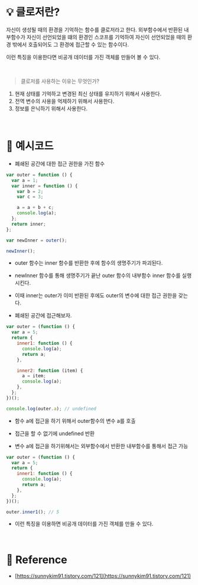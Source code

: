 # 💡 클로저란?

자신이 생성될 때의 환경을 기억하는 함수를 클로저라고 한다.
외부함수에서 반환된 내부함수가 자신이 선언되었을 떄의 환경인 스코프를 기억하여
자신이 선언되었을 때의 환경 밖에서 호출되어도 그 환경에 접근할 수 있는 함수이다.

이런 특징을 이용한다면 비공개 데이터를 가진 객체를 만들어 볼 수 있다.

<br/>

> 클로저를 사용하는 이유는 무엇인가?

1. 현재 상태를 기억하고 변경된 최신 상태를 유지하기 위해서 사용한다.
2. 전역 변수의 사용을 억제하기 위해서 사용한다.
3. 정보를 은닉하기 위해서 사용한다.

<br/>

# 🚀 예시코드

- 폐쇄된 공간에 대한 접근 권한을 가진 함수

```jsx
var outer = function () {
  var a = 1;
  var inner = function () {
    var b = 2;
    var c = 3;

    a = a + b + c;
    console.log(a);
  };
  return inner;
};

var newInner = outer();

newInner();
```

- outer 함수는 inner 함수를 반환한 후에 함수의 생명주기가 파괴된다.
- newInner 함수를 통해 생명주기가 끝난 outer 함수의 내부함수 inner 함수를 실행시킨다.
- 이때 inner는 outer가 이미 반환된 후에도 outer의 변수에 대한 접근 권한을 갖는다.

- 폐쇄된 공간에 접근해보자.

```jsx
var outer = (function () {
  var a = 5;
  return {
    inner1: function () {
      console.log(a);
      return a;
    },

    inner2: function (item) {
      a = item;
      console.log(a);
    },
  };
})();

console.log(outer.a); // undefined
```

- 함수 a에 접근을 하기 위해서 outer함수의 변수 a를 호출
- 접근을 할 수 없기에 undefined 반환

- 변수 a에 접근을 하기위해서는 외부함수에서 반환한 내부함수를 통해서 접근 가능

```jsx
var outer = (function () {
  var a = 5;
  return {
    inner1: function () {
      console.log(a);
      return a;
    },
  };
})();

outer.inner1(); // 5
```

- 이런 특징을 이용하면 비공개 데이터를 가진 객체를 만들 수 있다.

<br/>

# 🔗 Reference

- [https://sunnykim91.tistory.com/121](https://sunnykim91.tistory.com/121)

